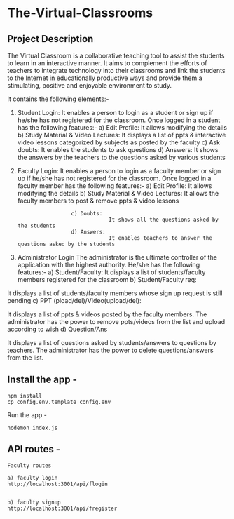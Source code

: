 # The-Virtual-Classrooms

## Project Description
 
The Virtual Classroom is a collaborative teaching tool to assist the students to learn in an interactive manner.  It aims to complement the efforts of teachers to integrate technology into their classrooms and link the students to the Internet in educationally productive ways and provide them a stimulating, positive and enjoyable environment to study.

It contains the following elements:-
 
1. Student Login:
            It enables a person to login as a student or sign up if he/she has not registered for the classroom.
            Once logged in a student has the following features:-
                        a) Edit Profile:
                                    It allows modifying the details
                        b) Study Material & Video Lectures:
                                    It displays a list of ppts & interactive video lessons categorized by subjects as posted by the faculty
                        c) Ask doubts:
                                    It enables the students to ask questions
                        d) Answers:
                                    It shows the answers by the teachers to the questions asked by various students
2. Faculty Login:
            It enables a person to login as a faculty member or sign up if he/she has not registered for the classroom.
Once logged in a faculty member has the following features:-
a) Edit Profile:
                                    It allows modifying the details
                        b) Study Material & Video Lectures:
                                    It allows the faculty members to post & remove ppts & video lessons                                             
                                    
                        c) Doubts: 
                                    It shows all the questions asked by the students
                        d) Answers:
                                    It enables teachers to answer the questions asked by the students
3. Administrator Login
            The administrator is the ultimate controller of the application with the highest authority.
            He/she has the following features:-
a)      Student/Faculty:
It displays a list of students/faculty members registered for the classroom
b)      Student/Faculty  req:

It displays a list of students/faculty members whose sign up request is still pending
c)      PPT (pload/del)/Video(upload/del):

It displays a list of ppts & videos posted by the faculty members. The administrator has the power to remove ppts/videos from the list and upload according to wish
d)      Question/Ans

It displays a list of  questions asked by students/answers to questions by teachers. The administrator has the power to delete questions/answers from the list.


## Install the app -

```
npm install
cp config.env.template config.env
```

Run the app -

```
nodemon index.js
```

## API routes -

```
Faculty routes

a) faculty login
http://localhost:3001/api/flogin


b) faculty signup
http://localhost:3001/api/fregister